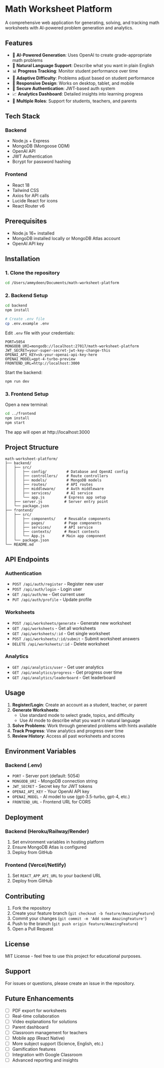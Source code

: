 # Math Worksheet Platform

A comprehensive web application for generating, solving, and tracking math worksheets with AI-powered problem generation and analytics.

## Features

- 🤖 **AI-Powered Generation**: Uses OpenAI to create grade-appropriate math problems
- 💬 **Natural Language Support**: Describe what you want in plain English
- 📊 **Progress Tracking**: Monitor student performance over time
- 🎯 **Adaptive Difficulty**: Problems adjust based on student performance
- 📱 **Responsive Design**: Works on desktop, tablet, and mobile
- 🔐 **Secure Authentication**: JWT-based auth system
- 📈 **Analytics Dashboard**: Detailed insights into learning progress
- 👥 **Multiple Roles**: Support for students, teachers, and parents

## Tech Stack

### Backend
- Node.js + Express
- MongoDB (Mongoose ODM)
- OpenAI API
- JWT Authentication
- Bcrypt for password hashing

### Frontend
- React 18
- Tailwind CSS
- Axios for API calls
- Lucide React for icons
- React Router v6

## Prerequisites

- Node.js 16+ installed
- MongoDB installed locally or MongoDB Atlas account
- OpenAI API key

## Installation

### 1. Clone the repository
```bash
cd /Users/ammydeen/Documents/math-worksheet-platform
```

### 2. Backend Setup

```bash
cd backend
npm install

# Create .env file
cp .env.example .env
```

Edit `.env` file with your credentials:
```
PORT=5054
MONGODB_URI=mongodb://localhost:27017/math-worksheet-platform
JWT_SECRET=your-super-secret-jwt-key-change-this
OPENAI_API_KEY=sk-your-openai-api-key-here
OPENAI_MODEL=gpt-4-turbo-preview
FRONTEND_URL=http://localhost:3000
```

Start the backend:
```bash
npm run dev
```

### 3. Frontend Setup

Open a new terminal:
```bash
cd ../frontend
npm install
npm start
```

The app will open at http://localhost:3000

## Project Structure

```
math-worksheet-platform/
├── backend/
│   ├── src/
│   │   ├── config/         # Database and OpenAI config
│   │   ├── controllers/    # Route controllers
│   │   ├── models/         # MongoDB models
│   │   ├── routes/         # API routes
│   │   ├── middleware/     # Auth middleware
│   │   ├── services/       # AI service
│   │   └── app.js         # Express app setup
│   ├── server.js          # Server entry point
│   └── package.json
├── frontend/
│   ├── src/
│   │   ├── components/    # Reusable components
│   │   ├── pages/         # Page components
│   │   ├── services/      # API service
│   │   ├── contexts/      # React contexts
│   │   └── App.js        # Main app component
│   └── package.json
└── README.md
```

## API Endpoints

### Authentication
- `POST /api/auth/register` - Register new user
- `POST /api/auth/login` - Login user
- `GET /api/auth/me` - Get current user
- `PUT /api/auth/profile` - Update profile

### Worksheets
- `POST /api/worksheets/generate` - Generate new worksheet
- `GET /api/worksheets` - Get all worksheets
- `GET /api/worksheets/:id` - Get single worksheet
- `POST /api/worksheets/:id/submit` - Submit worksheet answers
- `DELETE /api/worksheets/:id` - Delete worksheet

### Analytics
- `GET /api/analytics/user` - Get user analytics
- `GET /api/analytics/progress` - Get progress over time
- `GET /api/analytics/leaderboard` - Get leaderboard

## Usage

1. **Register/Login**: Create an account as a student, teacher, or parent
2. **Generate Worksheets**:
   - Use standard mode to select grade, topics, and difficulty
   - Use AI mode to describe what you want in natural language
3. **Solve Problems**: Work through generated problems with hints available
4. **Track Progress**: View analytics and progress over time
5. **Review History**: Access all past worksheets and scores

## Environment Variables

### Backend (.env)
- `PORT` - Server port (default: 5054)
- `MONGODB_URI` - MongoDB connection string
- `JWT_SECRET` - Secret key for JWT tokens
- `OPENAI_API_KEY` - Your OpenAI API key
- `OPENAI_MODEL` - AI model to use (gpt-3.5-turbo, gpt-4, etc.)
- `FRONTEND_URL` - Frontend URL for CORS

## Deployment

### Backend (Heroku/Railway/Render)
1. Set environment variables in hosting platform
2. Ensure MongoDB Atlas is configured
3. Deploy from GitHub

### Frontend (Vercel/Netlify)
1. Set `REACT_APP_API_URL` to your backend URL
2. Deploy from GitHub

## Contributing

1. Fork the repository
2. Create your feature branch (`git checkout -b feature/AmazingFeature`)
3. Commit your changes (`git commit -m 'Add some AmazingFeature'`)
4. Push to the branch (`git push origin feature/AmazingFeature`)
5. Open a Pull Request

## License

MIT License - feel free to use this project for educational purposes.

## Support

For issues or questions, please create an issue in the repository.

## Future Enhancements

- [ ] PDF export for worksheets
- [ ] Real-time collaboration
- [ ] Video explanations for solutions
- [ ] Parent dashboard
- [ ] Classroom management for teachers
- [ ] Mobile app (React Native)
- [ ] More subject support (Science, English, etc.)
- [ ] Gamification features
- [ ] Integration with Google Classroom
- [ ] Advanced reporting and insights
